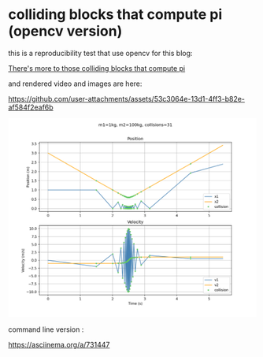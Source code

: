 # colliding blocks that compute pi (opencv version)

this is a reproducibility test that use opencv for this blog:

[There's more to those colliding blocks that compute pi](https://www.3blue1brown.com/lessons/colliding-blocks-v2)

and rendered video and images are here:

https://github.com/user-attachments/assets/53c3064e-13d1-4ff3-b82e-af584f2eaf6b

<img src="main.png" alt="output image" />

command line version :

https://asciinema.org/a/731447
